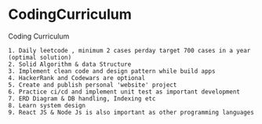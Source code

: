# CodingCurriculum
Coding Curriculum


	1. Daily leetcode , minimum 2 cases perday target 700 cases in a year (optimal solution)
	2. Solid Algorithm & data Structure
	3. Implement clean code and design pattern while build apps
	4. HackerRank and Codewars are optional
	5. Create and publish personal 'website' project
	6. Practice ci/cd and implement unit test as important development
	7. ERD Diagram & DB handling, Indexing etc
	8. Learn system design
	9. React JS & Node Js is also important as other programming languages









